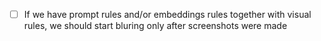 - [ ] If we have prompt rules and/or embeddings rules together with visual rules, we should start bluring only after screenshots were made